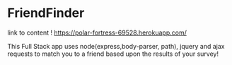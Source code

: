# FriendFinder
link to content ! https://polar-fortress-69528.herokuapp.com/

This Full Stack app uses node(express,body-parser, path), jquery and ajax requests
to match you to a friend based upon the results of your survey!